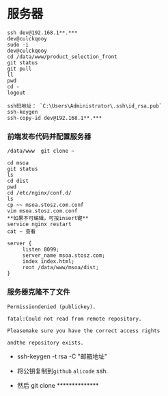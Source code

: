 # 服务器

```
ssh dev@192.168.1**.***
dev@culckqooy
sudo -i
dev@culckqooy
cd /data/www/product_selection_front
git status
git pull
ll
pwd
cd -
logout

ssh码地址： `C:\Users\Administrator\.ssh\id_rsa.pub`
ssh-keygen
ssh-copy-id dev@192.168.1**.***

```

### 前端发布代码并配置服务器

```
/data/www  git clone ~

cd msoa
git status
ls
cd dist
pwd
cd /etc/nginx/conf.d/
ls
cp ~~ msoa.stosz.com.conf
vim msoa.stosz.com.conf
**如果不可编辑，可按insert键**
service nginx restart
cat ~ 查看

server {
     listen 8099;
     server_name msoa.stosz.com;
     index index.html;
     root /data/www/msoa/dist;
}
```

### 服务器克隆不了文件

```
Permissiondenied (publickey).

fatal:Could not read from remote repository.

Pleasemake sure you have the correct access rights

andthe repository exists.
```

* ssh-keygen -t rsa -C "邮箱地址"

* 将公钥复制到`github` `alicode` ssh.

* 然后 git clone **************

